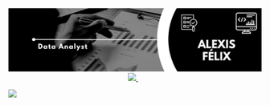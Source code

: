 <div id="header" align="center">
  <img decoding="async" src="https://github.com/AlexisF115/AlexisF115/blob/main/Black & White Modern Minimalist Data Analyst LinkedIn Banner.png" width="800"/>
</div>

<div align="center">
  <a href="https://www.linkedin.com/in/alexis-félix-">
    <img src= "https://img.shields.io/badge/Alexis%20F%C3%A9lix-blue?style=plastic&logo=LinkedIn" />
  </a>&nbsp;&nbsp;

<p align="left">
  <img src="https://komarev.com/ghpvc/?username=AlexisF115&color=red&style=plastic"
</p>

<!--
**AlexisF115/AlexisF115** is a ✨ _special_ ✨ repository because its `README.md` (this file) appears on your GitHub profile.


Here are some ideas to get you started:

- 🔭 I’m currently working on ...
- 🌱 I’m currently learning ...
- 👯 I’m looking to collaborate on ...
- 🤔 I’m looking for help with ...
- 💬 Ask me about ...
- 📫 How to reach me: ...
- 😄 Pronouns: ...
- ⚡ Fun fact: ...
--> 

